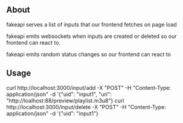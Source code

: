 ## About
fakeapi serves a list of inputs that our frontend fetches on page load

fakeapi emits websockets when inputs are created or deleted so our frontend can react to.

fakeapi emits random status changes so our frontend can react to

## Usage

curl http://localhost:3000/input/add -X "POST" -H "Content-Type: application/json"  -d '{"uid": "input1", "uri": "http://loalhost:88/preview/playlist.m3u8"}
curl http://localhost:3000/input/delete -X "POST" -H "Content-Type: application/json"  -d '{"uid": "input1"}
